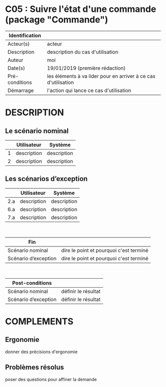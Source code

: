 # C05 : Suivre l'état d'une commande (package "Commande")

|Identification | |
|-|-|
|Acteur(s) | acteur |
|Description | description du cas d'utilisation |
|Auteur | moi |
|Date(s) | 19/01/2019 (première rédaction) |
|Pré-conditions | les éléments à va lider pour en arriver à ce cas d'utilisation|
|Démarrage | l'action qui lance ce cas d'utilisation |

# DESCRIPTION

## Le scénario nominal
||Utilisateur|Système|
|-|-|-|
|1| description | description |
|2| description | description |

## Les scénarios d’exception

||Utilisateur|Système|
|-|-|-|
|2.a| description | description |
|6.a| description | description |
|7.a| description | description |

<br/>

|Fin||
|-|-|
|Scénario nominal | dire le point et pourquoi c'est terminé|
|Scénario d’exception | dire le point et pourquoi c'est terminé|

<br/>

|Post-conditions||
|-|-
|Scénario nominal | définir le résultat|
|Scénario d’exception | définir le résultat|

# COMPLEMENTS

## Ergonomie 

donner des précisions d'ergonomie

## Problèmes résolus 

poser des questions pour affiner la demande